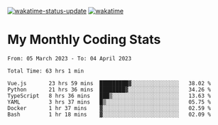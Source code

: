 [![wakatime-status-update](https://github.com/noopurphalak/noopurphalak/workflows/wakatime-status-update/badge.svg)](https://github.com/noopurphalak/noopurphalak/actions/workflows/main.yml)
[![wakatime](https://wakatime.com/badge/user/80ace140-ef40-4fdd-b8ed-f3be3d2e1aea.svg)](https://wakatime.com/@80ace140-ef40-4fdd-b8ed-f3be3d2e1aea)

# My Monthly Coding Stats

<!--START_SECTION:waka-->

```text
From: 05 March 2023 - To: 04 April 2023

Total Time: 63 hrs 1 min

Vue.js       23 hrs 59 mins  █████████▓░░░░░░░░░░░░░░░   38.02 %
Python       21 hrs 36 mins  ████████▓░░░░░░░░░░░░░░░░   34.26 %
TypeScript   8 hrs 36 mins   ███▒░░░░░░░░░░░░░░░░░░░░░   13.63 %
YAML         3 hrs 37 mins   █▒░░░░░░░░░░░░░░░░░░░░░░░   05.75 %
Docker       1 hr 37 mins    ▓░░░░░░░░░░░░░░░░░░░░░░░░   02.59 %
Bash         1 hr 18 mins    ▓░░░░░░░░░░░░░░░░░░░░░░░░   02.09 %
```

<!--END_SECTION:waka-->
